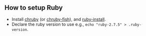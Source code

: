 ## How to setup Ruby

- Install [chruby](https://github.com/postmodern/chruby) (or [chruby-fish](https://github.com/JeanMertz/chruby-fish)), and [ruby-install](https://github.com/postmodern/ruby-install).
- Declare the ruby version to use e.g., `echo "ruby-2.7.5" > .ruby-version`.

